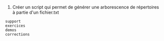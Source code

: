 1. Créer un script qui permet de générer une arborescence de répertoires à partie d'un fichier.txt
```
support
exercices
demos
corrections
```